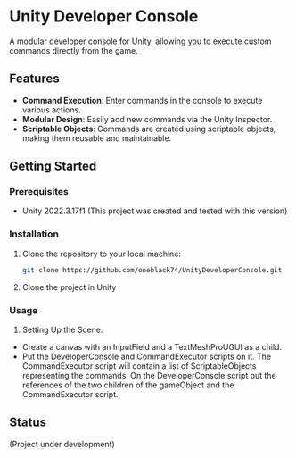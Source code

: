 # Unity Developer Console

A modular developer console for Unity, allowing you to execute custom commands directly from the game.

## Features

- **Command Execution**: Enter commands in the console to execute various actions.
- **Modular Design**: Easily add new commands via the Unity Inspector.
- **Scriptable Objects**: Commands are created using scriptable objects, making them reusable and maintainable.

## Getting Started

### Prerequisites

- Unity 2022.3.17f1 (This project was created and tested with this version)

### Installation

1. Clone the repository to your local machine:
   ```sh
   git clone https://github.com/oneblack74/UnityDeveloperConsole.git
   ```

2. Clone the project in Unity

### Usage

1. Setting Up the Scene.

- Create a canvas with an InputField and a TextMeshProUGUI as a child.
- Put the DeveloperConsole and CommandExecutor scripts on it. The CommandExecutor script will contain a list of ScriptableObjects representing the commands. On the DeveloperConsole script put the references of the two children of the gameObject and the CommandExecutor script.


## Status
(Project under development)
